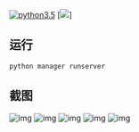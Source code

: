 [![python3.5](https://img.shields.io/badge/python-3.5-brightgreen.svg)]()
[![](https://img.shields.io/travis/USER/REPO.svg)]
## 运行
```
python manager runserver
```
## 截图
![img](https://i.loli.net/2018/05/20/5b017279bbbad.png)
![img](https://i.loli.net/2018/05/20/5b01727a0449b.png)
![img](https://i.loli.net/2018/05/20/5b01727a04492.png)
![img](https://i.loli.net/2018/05/20/5b01727a1891f.png)
![img](https://i.loli.net/2018/05/20/5b01727a189bd.png)